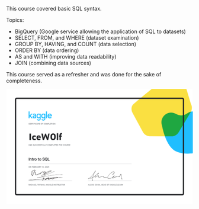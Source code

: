This course covered basic SQL syntax.

Topics:
- BigQuery (Google service allowing the application of SQL to datasets)
- SELECT, FROM, and WHERE (dataset examination)
- GROUP BY, HAVING, and COUNT (data selection)
- ORDER BY (data ordering)
- AS and WITH (improving data readability)
- JOIN (combining data sources)

This course served as a refresher and was done for the sake of completeness.

![alt text](https://github.com/IceW0lf/learning-portfolio/blob/main/Kaggle/8%20-%20Intro%20to%20SQL/Certificate%20-%20Intro%20to%20SQL.png)
